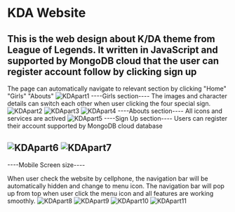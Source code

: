 # KDA Website
This is the web design about K/DA theme from League of Legends. It written in JavaScript and supported by MongoDB cloud that the user can register account follow by clicking sign up
--------------------------------------------------------------------------------------------------------------------------------------------------------------------------------
The page can automatically navigate to relevant section by clicking "Home" "Girls" "Abouts"
![KDApart1](https://user-images.githubusercontent.com/61715960/152659289-c106b67e-a959-47fb-a0b4-320e2f93993b.jpg)
----Girls section----
The images and character details can switch each other when user clicking the four special sign. 
![KDApart2](https://user-images.githubusercontent.com/61715960/152659296-47d4a623-0a94-4769-a016-35c86366ceff.jpg)
![KDApart3](https://user-images.githubusercontent.com/61715960/152659309-213c4fb8-43ed-457e-81b6-5144687b40a9.jpg)
![KDApart4](https://user-images.githubusercontent.com/61715960/152659310-9940257f-e238-4364-87b0-c08cbc81e7d3.jpg)
----Abouts section----
All icons and services are actived 
![KDApart5](https://user-images.githubusercontent.com/61715960/152659322-4ef40b75-7f9e-40c4-a26a-dc6464e72a86.jpg)
----Sign Up section----
Users can register their account supported by MongoDB cloud database

![KDApart6](https://user-images.githubusercontent.com/61715960/152659323-01a146a4-e966-4d8f-8bc6-a8e83cfaa897.jpg)
![KDApart7](https://user-images.githubusercontent.com/61715960/152659324-03da7f7e-9068-408a-9a42-162b3b5ab681.jpg)
--------------------------------------------------------------------------------------------------------------------------------------------------------------------------------
----Mobile Screen size----

When user check the website by cellphone, the navigation bar will be automatically hidden and change to menu icon. The navigation bar will pop up from top when user click the menu icon and all features are working smoothly.
![KDApart8](https://user-images.githubusercontent.com/61715960/152660003-24f4deb4-4127-475f-8ba5-06bef6fd5fb5.jpg)
![KDApart9](https://user-images.githubusercontent.com/61715960/152660006-f366d581-a262-415c-a88e-d5b2db28ae47.jpg)
![KDApart10](https://user-images.githubusercontent.com/61715960/152660009-c6fe8fc8-4ec9-4fe9-a50b-061cf67aa709.jpg)
![KDApart11](https://user-images.githubusercontent.com/61715960/152660011-9042a248-b2d5-4cb3-b293-d7620bad98f1.jpg)
